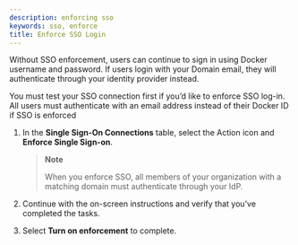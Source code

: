 ```yaml
---
description: enforcing sso
keywords: sso, enforce
title: Enforce SSO Login
---
```


Without SSO enforcement, users can continue to sign in using Docker username and password. If users login with your Domain email, they will authenticate through your identity provider instead. 

You must test your SSO connection first if you’d like to enforce SSO log-in. All users must authenticate with an email address instead of their Docker ID if SSO is enforced


1. In the **Single Sign-On Connections** table, select the Action icon and **Enforce Single Sign-on**.

    > **Note**
    >
    > When you enforce SSO,  all members of your organization with a matching domain must authenticate through your IdP. 
2. Continue with the on-screen instructions and verify that you’ve completed the tasks. 
3. Select **Turn on enforcement** to complete. 
